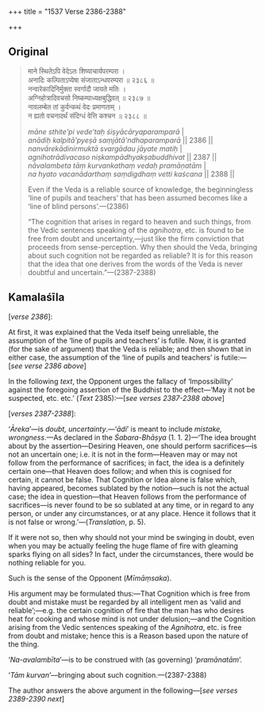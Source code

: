 +++
title = "1537 Verse 2386-2388"

+++
## Original 
>
> माने स्थितेऽपि वेदेऽतः शिष्याचार्यपरम्परा ।  
> अनादिः कल्पिताऽप्येषा संजाताऽन्धपरम्परा ॥ २३८६ ॥  
> नन्वारेकादिनिर्मुक्ता स्वर्गादौ जायते मतिः ।  
> अग्निहोत्रादिवचसो निष्कम्पाध्यक्षबुद्धिवत् ॥ २३८७ ॥  
> नावलम्बेत तां कुर्वन्कथं वेदः प्रमाणताम् ।  
> न ह्यतो वचनादर्थं संदिग्धं वेत्ति कश्चन ॥ २३८८ ॥ 
>
> *māne sthite'pi vede'taḥ śiṣyācāryaparamparā* \|  
> *anādiḥ kalpitā'pyeṣā saṃjātā'ndhaparamparā* \|\| 2386 \|\|  
> *nanvārekādinirmuktā svargādau jāyate matiḥ* \|  
> *agnihotrādivacaso niṣkampādhyakṣabuddhivat* \|\| 2387 \|\|  
> *nāvalambeta tāṃ kurvankathaṃ vedaḥ pramāṇatām* \|  
> *na hyato vacanādarthaṃ saṃdigdhaṃ vetti kaścana* \|\| 2388 \|\| 
>
> Even if the Veda is a reliable source of knowledge, the beginningless ‘line of pupils and teachers’ that has been assumed becomes like a ‘line of blind persons’.—(2386) 
>
> “The cognition that arises in regard to heaven and such things, from the Vedic sentences speaking of the *agnihotra*, etc. is found to be free from doubt and uncertainty,—just like the firm conviction that proceeds from sense-perception. Why then should the Veda, bringing about such cognition not be regarded as reliable? It is for this reason that the idea that one derives from the words of the Veda is never doubtful and uncertain.”—(2387-2388)



## Kamalaśīla

[*verse 2386*]:

At first, it was explained that the Veda itself being unreliable, the assumption of the ‘line of pupils and teachers’ is futile. Now, it is granted (for the sake of argument) that the Veda is reliable; and then shown that in either case, the assumption of the ‘line of pupils and teachers’ is futile:—[*see verse 2386 above*]

In the following *text*, the Opponent urges the fallacy of ‘Impossibility’ against the foregoing assertion of the Buddhist to the effect—‘May it not be suspected, etc. etc.’ (*Text* 2385):—[*see verses 2387-2388 above*]

[*verses 2387-2388*]:

‘*Āreka*’—is *doubt, uncertainty*.—‘*ādi*’ is meant to include *mistake, wrongness*.—As declared in the *Śabara-Bhāṣya* (1. 1. 2)—‘The idea brought about by the assertion—Desiring Heaven, one should perform sacrifices—is not an uncertain one; i.e. it is not in the form—Heaven may or may not follow from the performance of sacrifices; in fact, the idea is a definitely certain one—that Heaven does follow; and when this is cognised for certain, it cannot be false. That Cognition or Idea alone is false which, having appeared, becomes sublated by the notion—such is not the actual case; the idea in question—that Heaven follows from the performance of sacrifices—is never found to be so sublated at any time, or in regard to any person, or under any circumstances, or at any place. Hence it follows that it is not false or wrong.’—(*Translation*, p. 5).

If it were not so, then why should not your mind be swinging in doubt, even when you may be actually feeling the huge flame of fire with gleaming sparks flying on all sides? In fact, under the circumstances, there would be nothing reliable for you.

Such is the sense of the Opponent (*Mīmāṃsaka*).

His argument may be formulated thus:—That Cognition which is free from doubt and mistake must be regarded by all intelligent men as ‘valid and reliable’;—e.g. the certain cognition of fire that the man has who desires heat for cooking and whose mind is not under delusion;—and the Cognition arising from the Vedic sentences speaking of the *Agnihotra*, etc. is free from doubt and mistake; hence this is a Reason based upon the nature of the thing.

‘*Na-avalambīta*’—is to be construed with (as governing) ‘*pramānatām*’.

‘*Tām kurvan*’—bringing about such cognition.—(2387-2388)

The author answers the above argument in the following—[*see verses 2389-2390 next*]


